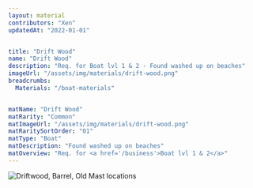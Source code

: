 ```yaml
---
layout: material
contributors: "Xen"
updatedAt: "2022-01-01"


title: "Drift Wood"
name: "Drift Wood"
description: "Req. for Boat lvl 1 & 2 - Found washed up on beaches"
imageUrl: "/assets/img/materials/drift-wood.png"
breadcrumbs:
  Materials: "/boat-materials"


matName: "Drift Wood"
matRarity: "Common"
matImageUrl: "/assets/img/materials/drift-wood.png"
matRaritySortOrder: "01"
matType: "Boat"
matDescription: "Found washed up on beaches"
matOverview: "Req. for <a href='/business'>Boat lvl 1 & 2</a>"
---
```



![Driftwood, Barrel, Old Mast locations](https://cdn.discordapp.com/attachments/923509490307977227/927052030055424010/20220102_111242.png)
